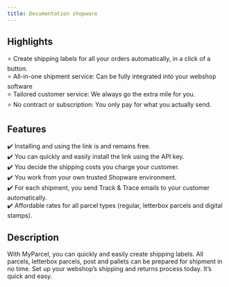 ```yaml
---
title: Documentation shopware
---
```


## Highlights

:star: Create shipping labels for all your orders automatically, in a click of a
button.   
:star: All-in-one shipment service: Can be fully integrated into your webshop
software   
:star: Tailored customer service: We always go the extra mile for you.   
:star: No contract or subscription: You only pay for what you actually send.

## Features

:heavy_check_mark: Installing and using the link is and remains free.  
:heavy_check_mark: You can quickly and easily install the link using the API
key.  
:heavy_check_mark: You decide the shipping costs you charge your customer.  
:heavy_check_mark: You work from your own trusted Shopware environment.  
:heavy_check_mark: For each shipment, you send Track & Trace emails to your
customer automatically.  
:heavy_check_mark: Affordable rates for all parcel types (regular, letterbox
parcels and digital stamps).

## Description

With MyParcel, you can quickly and easily create shipping labels. All parcels,
letterbox parcels, post and pallets can be prepared for shipment in no time. Set
up your webshop’s shipping and returns process today. It’s quick and easy.
